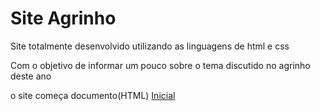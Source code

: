 <h1>Site Agrinho</h1>
<p>Site totalmente desenvolvido utilizando as linguagens de html e css</p>
<p>Com o objetivo de informar um pouco sobre o tema discutido no agrinho deste ano</p>
<p>o site começa documento(HTML) <a href="Agrinho/Inicial.html" >Inicial</a></p>
